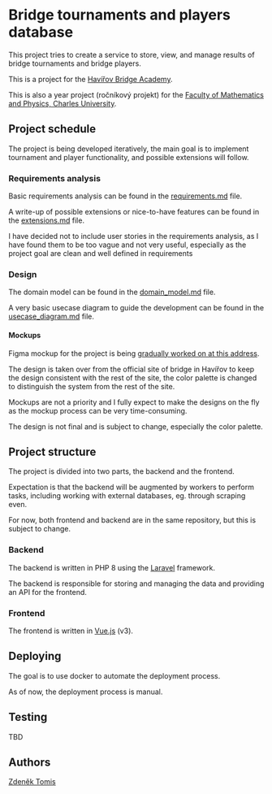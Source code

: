 
# Bridge tournaments and players database

This project tries to create a service to store, view, and manage results of bridge tournaments and bridge players.

This is a project for the [Havířov Bridge Academy](https://www.bridzhavirov.cz/).

This is also a year project (ročníkový projekt) for the [Faculty of Mathematics and Physics, Charles University](https://www.mff.cuni.cz/en).

## Project schedule

The project is being developed iteratively, the main goal is to implement tournament and player functionality, and possible extensions will follow.

### Requirements analysis

Basic requirements analysis can be found in the [requirements.md](analysis/requirements.md) file.

A write-up of possible extensions or nice-to-have features can be found in the [extensions.md](analysis/extensions.md) file.

I have decided not to include user stories in the requirements analysis, as I have found them to be too vague and not very useful, especially as the project goal are clean and well defined in requirements

### Design

The domain model can be found in the [domain_model.md](design/domain_model.md) file.

A very basic usecase diagram to guide the development can be found in the [usecase_diagram.md](design/usecase.md) file.

#### Mockups

Figma mockup for the project is being [gradually worked on at this address](https://www.figma.com/file/7viqnEaCt7VbuPwxjV9PUJ/matrikabs?node-id=102%3A644&t=disWhiQWDYSMkD8x-1).

The design is taken over from the official site of bridge in Havířov to keep the design consistent with the rest of the site, the color palette is changed to distinguish the system from the rest of the site.

Mockups are not a priority and I fully expect to make the designs on the fly as the mockup process can be very time-consuming.

The design is not final and is subject to change, especially the color palette.


## Project structure

The project is divided into two parts, the backend and the frontend.

Expectation is that the backend will be augmented by workers to perform tasks, including working with external databases, eg. through scraping even.

For now, both frontend and backend are in the same repository, but this is subject to change.

### Backend

The backend is written in PHP 8 using the [Laravel](https://laravel.com/) framework.

The backend is responsible for storing and managing the data and providing an API for the frontend.

### Frontend

The frontend is written in [Vue.js](https://vuejs.org/) (v3).

## Deploying

The goal is to use docker to automate the deployment process.

As of now, the deployment process is manual.

## Testing

TBD

## Authors 
[Zdeněk Tomis](zdenektomis.eu)